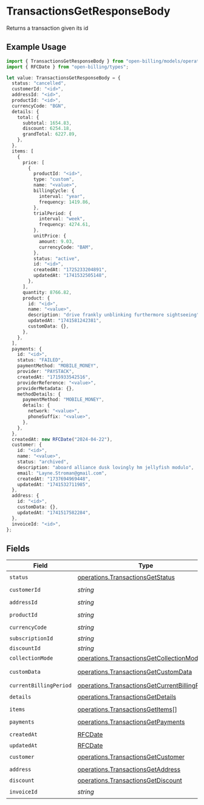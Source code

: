 # TransactionsGetResponseBody

Returns a transaction given its id

## Example Usage

```typescript
import { TransactionsGetResponseBody } from "open-billing/models/operations";
import { RFCDate } from "open-billing/types";

let value: TransactionsGetResponseBody = {
  status: "cancelled",
  customerId: "<id>",
  addressId: "<id>",
  productId: "<id>",
  currencyCode: "BGN",
  details: {
    total: {
      subtotal: 1654.83,
      discount: 6254.18,
      grandTotal: 6227.89,
    },
  },
  items: [
    {
      price: [
        {
          productId: "<id>",
          type: "custom",
          name: "<value>",
          billingCycle: {
            interval: "year",
            frequency: 1419.86,
          },
          trialPeriod: {
            interval: "week",
            frequency: 4274.61,
          },
          unitPrice: {
            amount: 9.03,
            currencyCode: "BAM",
          },
          status: "active",
          id: "<id>",
          createdAt: "1725233204891",
          updatedAt: "1741532505148",
        },
      ],
      quantity: 8766.82,
      product: {
        id: "<id>",
        name: "<value>",
        description: "drive frankly unblinking furthermore sightseeing",
        updatedAt: "1741581242381",
        customData: {},
      },
    },
  ],
  payments: {
    id: "<id>",
    status: "FAILED",
    paymentMethod: "MOBILE_MONEY",
    provider: "PAYSTACK",
    createdAt: "1715933542516",
    providerReference: "<value>",
    providerMetadata: {},
    methodDetails: {
      paymentMethod: "MOBILE_MONEY",
      details: {
        network: "<value>",
        phoneSuffix: "<value>",
      },
    },
  },
  createdAt: new RFCDate("2024-04-22"),
  customer: {
    id: "<id>",
    name: "<value>",
    status: "archived",
    description: "aboard alliance dusk lovingly hm jellyfish modulo",
    email: "Layne.Stroman@gmail.com",
    createdAt: "1737694969448",
    updatedAt: "1741532711985",
  },
  address: {
    id: "<id>",
    customData: {},
    updatedAt: "1741517582284",
  },
  invoiceId: "<id>",
};
```

## Fields

| Field                                                                                                            | Type                                                                                                             | Required                                                                                                         | Description                                                                                                      |
| ---------------------------------------------------------------------------------------------------------------- | ---------------------------------------------------------------------------------------------------------------- | ---------------------------------------------------------------------------------------------------------------- | ---------------------------------------------------------------------------------------------------------------- |
| `status`                                                                                                         | [operations.TransactionsGetStatus](../../models/operations/transactionsgetstatus.md)                             | :heavy_check_mark:                                                                                               | N/A                                                                                                              |
| `customerId`                                                                                                     | *string*                                                                                                         | :heavy_check_mark:                                                                                               | N/A                                                                                                              |
| `addressId`                                                                                                      | *string*                                                                                                         | :heavy_check_mark:                                                                                               | N/A                                                                                                              |
| `productId`                                                                                                      | *string*                                                                                                         | :heavy_check_mark:                                                                                               | N/A                                                                                                              |
| `currencyCode`                                                                                                   | *string*                                                                                                         | :heavy_check_mark:                                                                                               | N/A                                                                                                              |
| `subscriptionId`                                                                                                 | *string*                                                                                                         | :heavy_minus_sign:                                                                                               | N/A                                                                                                              |
| `discountId`                                                                                                     | *string*                                                                                                         | :heavy_minus_sign:                                                                                               | N/A                                                                                                              |
| `collectionMode`                                                                                                 | [operations.TransactionsGetCollectionMode](../../models/operations/transactionsgetcollectionmode.md)             | :heavy_minus_sign:                                                                                               | N/A                                                                                                              |
| `customData`                                                                                                     | [operations.TransactionsGetCustomData](../../models/operations/transactionsgetcustomdata.md)                     | :heavy_minus_sign:                                                                                               | Any valid JSON value                                                                                             |
| `currentBillingPeriod`                                                                                           | [operations.TransactionsGetCurrentBillingPeriod](../../models/operations/transactionsgetcurrentbillingperiod.md) | :heavy_minus_sign:                                                                                               | N/A                                                                                                              |
| `details`                                                                                                        | [operations.TransactionsGetDetails](../../models/operations/transactionsgetdetails.md)                           | :heavy_check_mark:                                                                                               | N/A                                                                                                              |
| `items`                                                                                                          | [operations.TransactionsGetItems](../../models/operations/transactionsgetitems.md)[]                             | :heavy_check_mark:                                                                                               | N/A                                                                                                              |
| `payments`                                                                                                       | [operations.TransactionsGetPayments](../../models/operations/transactionsgetpayments.md)                         | :heavy_check_mark:                                                                                               | N/A                                                                                                              |
| `createdAt`                                                                                                      | [RFCDate](../../types/rfcdate.md)                                                                                | :heavy_check_mark:                                                                                               | N/A                                                                                                              |
| `updatedAt`                                                                                                      | [RFCDate](../../types/rfcdate.md)                                                                                | :heavy_minus_sign:                                                                                               | N/A                                                                                                              |
| `customer`                                                                                                       | [operations.TransactionsGetCustomer](../../models/operations/transactionsgetcustomer.md)                         | :heavy_check_mark:                                                                                               | N/A                                                                                                              |
| `address`                                                                                                        | [operations.TransactionsGetAddress](../../models/operations/transactionsgetaddress.md)                           | :heavy_check_mark:                                                                                               | N/A                                                                                                              |
| `discount`                                                                                                       | [operations.TransactionsGetDiscount](../../models/operations/transactionsgetdiscount.md)                         | :heavy_minus_sign:                                                                                               | N/A                                                                                                              |
| `invoiceId`                                                                                                      | *string*                                                                                                         | :heavy_check_mark:                                                                                               | N/A                                                                                                              |